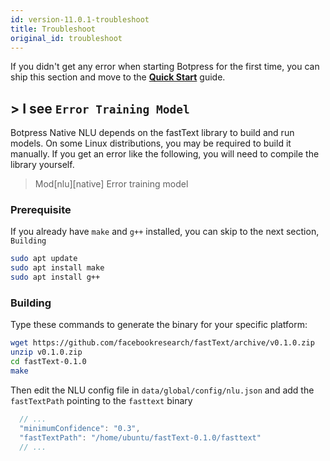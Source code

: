 ```yaml
---
id: version-11.0.1-troubleshoot
title: Troubleshoot
original_id: troubleshoot
---
```


If you didn't get any error when starting Botpress for the first time, you can ship this section and move to the [**Quick Start**](./quickstart) guide.

## > I see `Error Training Model`

Botpress Native NLU depends on the fastText library to build and run models. On some Linux distributions, you may be required to build it manually. If you get an error like the following, you will need to compile the library yourself.

> Mod[nlu][native] Error training model

### Prerequisite

If you already have `make` and `g++` installed, you can skip to the next section, `Building`

```bash
sudo apt update
sudo apt install make
sudo apt install g++
```

### Building

Type these commands to generate the binary for your specific platform:

```bash
wget https://github.com/facebookresearch/fastText/archive/v0.1.0.zip
unzip v0.1.0.zip
cd fastText-0.1.0
make
```

Then edit the NLU config file in `data/global/config/nlu.json` and add the `fastTextPath` pointing to the `fasttext` binary

```js
  // ...
  "minimumConfidence": "0.3",
  "fastTextPath": "/home/ubuntu/fastText-0.1.0/fasttext"
  // ...
```
